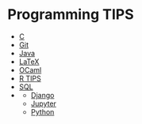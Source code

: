 Programming TIPS
======

- [C](./c.md)
- [Git](./git.md)
- [Java](./java.md)
- [LaTeX](./latex.md)
- [OCaml](./ocaml.md)
- [R TIPS](./r.md)
- [SQL](./sql.md)
- [](./PYT)
    - [Django](./PYT/django.md)
    - [Jupyter](./PYT/jupyter.md)
    - [Python](./PYT/python.md)